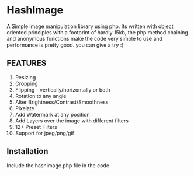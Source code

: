 HashImage
======
A Simple image manipulation library using php. Its written with object oriented principles with a footprint of hardly 15kb, the php method chaining and anonymous functions make the code very simple to use and performance is pretty good. you can give a try :)

FEATURES
--------
1. Resizing
2. Cropping
3. Flipping - vertically/horizontally or both
4. Rotation to any angle
5. Alter Brightness/Contrast/Smoothness
6. Pixelate 
7. Add Watermark at any position
8. Add Layers over the image with different filters
9. 12+ Preset Filters 
10. Support for jpeg/png/gif

Installation
------------
Include the hashimage.php file in the code

<?php require_once 'path/to/hashimage.php'; ?>



